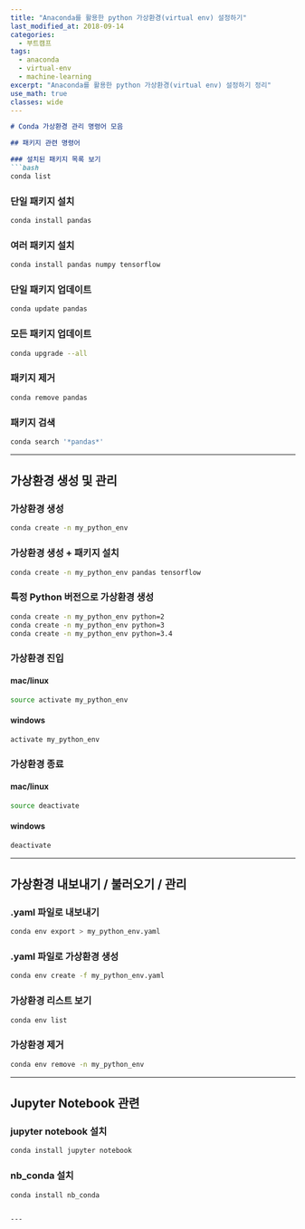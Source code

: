 ```yaml
---
title: "Anaconda를 활용한 python 가상환경(virtual env) 설정하기"
last_modified_at: 2018-09-14
categories:
  - 부트캠프
tags:
  - anaconda
  - virtual-env
  - machine-learning
excerpt: "Anaconda를 활용한 python 가상환경(virtual env) 설정하기 정리"
use_math: true
classes: wide
---
```



```md
# Conda 가상환경 관리 명령어 모음

## 패키지 관련 명령어

### 설치된 패키지 목록 보기
```bash
conda list
```

### 단일 패키지 설치
```bash
conda install pandas
```

### 여러 패키지 설치
```bash
conda install pandas numpy tensorflow
```

### 단일 패키지 업데이트
```bash
conda update pandas
```

### 모든 패키지 업데이트
```bash
conda upgrade --all
```

### 패키지 제거
```bash
conda remove pandas
```

### 패키지 검색
```bash
conda search '*pandas*'
```

---

## 가상환경 생성 및 관리

### 가상환경 생성
```bash
conda create -n my_python_env
```

### 가상환경 생성 + 패키지 설치
```bash
conda create -n my_python_env pandas tensorflow
```

### 특정 Python 버전으로 가상환경 생성
```bash
conda create -n my_python_env python=2
conda create -n my_python_env python=3
conda create -n my_python_env python=3.4
```

### 가상환경 진입

#### mac/linux
```bash
source activate my_python_env
```

#### windows
```bash
activate my_python_env
```

### 가상환경 종료

#### mac/linux
```bash
source deactivate
```

#### windows
```bash
deactivate
```

---

## 가상환경 내보내기 / 불러오기 / 관리

### .yaml 파일로 내보내기
```bash
conda env export > my_python_env.yaml
```

### .yaml 파일로 가상환경 생성
```bash
conda env create -f my_python_env.yaml
```

### 가상환경 리스트 보기
```bash
conda env list
```

### 가상환경 제거
```bash
conda env remove -n my_python_env
```

---

## Jupyter Notebook 관련

### jupyter notebook 설치
```bash
conda install jupyter notebook
```

### nb_conda 설치
```bash
conda install nb_conda
```
```

--- 